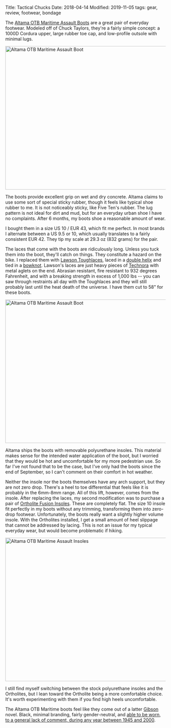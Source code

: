 Title: Tactical Chucks
Date: 2018-04-14
Modified: 2019-11-05
tags: gear, review, footwear, bondage

The [Altama OTB Maritime Assault Boots](https://originalfootwear.com/collections/altama/products/altama-maritime-assault-mid-1?variant=42541947717) are a great pair of everyday footwear. Modeled off of Chuck Taylors, they're a fairly simple concept: a 1000D Cordura upper, large rubber toe cap, and low-profile outsole with minimal lugs.

<a href="https://www.flickr.com/photos/pigmonkey/40564144685/in/dateposted/" title="Altama OTB Maritime Assault Boot"><img src="https://farm1.staticflickr.com/803/40564144685_c2c798c9d8_c.jpg" width="800" height="450" alt="Altama OTB Maritime Assault Boot"></a>

The boots provide excellent grip on wet and dry concrete. Altama claims to use some sort of special sticky rubber, though it feels like typical shoe rubber to me. It is not noticeably sticky, like Five Ten's rubber. The lug pattern is not ideal for dirt and mud, but for an everyday urban shoe I have no complaints. After 6 months, my boots shoe a reasonable amount of wear.

I bought them in a size US 10 / EUR 43, which fit me perfect. In most brands I alternate between a US 9.5 or 10, which usually translates to a fairly consistent EUR 42. They tip my scale at 29.3 oz (832 grams) for the pair.

The laces that come with the boots are ridiculously long. Unless you tuck them into the boot, they'll catch on things. They constitute a hazard on the bike. I replaced them with [Lawson Toughlaces](http://lawsonequipment.com/Technora-Toughlaces-p1080.html), laced in a [double helix](https://www.fieggen.com/shoelace/doublehelixlacing.htm) and tied in a [bowknot](https://www.fieggen.com/shoelace/twoloopknot.htm). Lawson's laces are just heavy pieces of [Technora](https://en.wikipedia.org/wiki/Technora) with metal aglets on the end. Abrasian resistant, fire resistant to 932 degrees Fahrenheit, and with a breaking strength in excess of 1,000 lbs -- you can saw through restraints all day with the Toughlaces and they will still probably last until the heat death of the universe. I have them cut to 58" for these boots.

<a href="https://www.flickr.com/photos/pigmonkey/39649097480/in/dateposted/" title="Altama OTB Maritime Assault Boot"><img src="https://farm1.staticflickr.com/889/39649097480_174ee32644_c.jpg" width="800" height="450" alt="Altama OTB Maritime Assault Boot"></a>

Altama ships the boots with removable polyurethane insoles. This material makes sense for the intended water application of the boot, but I worried that they would be hot and uncomfortable for my more pedestrian use. So far I've not found that to be the case, but I've only had the boots since the end of September, so I can't comment on their comfort in hot weather.

Neither the insole nor the boots themselves have any arch support, but they are not zero drop. There's a heel to toe differential that feels like it is probably in the 6mm-8mm range. All of this lift, however, comes from the insole. After replacing the laces, my second modification was to purchase a pair of [Ortholite Fusion Insoles](https://www.amazon.com/Ortholite-Fusion-Insole-M10/dp/B0037TKMYU/). These are completely flat. The size 10 insole fit perfectly in my boots without any trimming, transforming them into zero-drop footwear. Unfortunately, the boots really want a slightly higher volume insole. With the Ortholites installed, I get a small amount of heel slippage that cannot be addressed by lacing. This is not an issue for my typical everyday wear, but would become problematic if hiking.

<a href="https://www.flickr.com/photos/pigmonkey/40564137035/in/dateposted/" title="Altama OTB Maritime Assault Insoles"><img src="https://farm1.staticflickr.com/783/40564137035_6d15308ca8_c.jpg" width="800" height="450" alt="Altama OTB Maritime Assault Insoles"></a>

I still find myself switching between the stock polyurethane insoles and the Ortholites, but I lean toward the Ortholite being a more comfortable choice. It's worth experimenting with them if you find high heels uncomfortable.

The Altama OTB Maritime boots feel like they come out of a latter [Gibson](https://en.wikipedia.org/wiki/William_Gibson) novel. Black, minimal branding, fairly gender-neutral, and [able to be worn, to a general lack of comment, during any year between 1945 and 2000](https://www.goodreads.com/quotes/427079-cpus-cayce-pollard-units-that-s-what-damien-calls-the-clothing).
